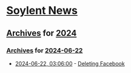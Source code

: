 # [Soylent News](../../../README.md)

## [Archives](../../index.md) for [2024](../index.md)

### [Archives](../../index.md) for [2024-06-22](index.md)

* [2024-06-22, 03:06:00](https://soylentnews.org/article.pl?sid=24/06/21/1126225&from=rss) - [Deleting Facebook](https://soylentnews.org/article.pl?sid=24/06/21/1126225&from=rss)
